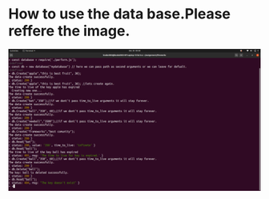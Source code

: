 # How to use the data base.Please reffere the image.

![sample](https://github.com/knakul853/853Freshworks/blob/main/image/freshworks.png)
